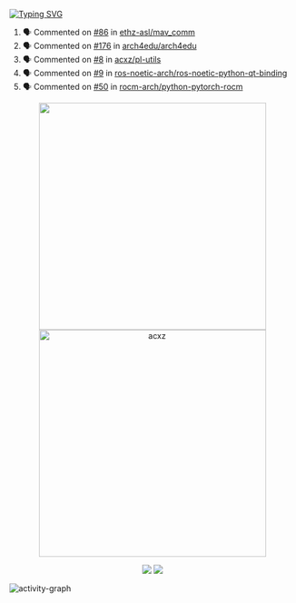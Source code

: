 [![Typing SVG](https://readme-typing-svg.herokuapp.com?size=16&color=AFFFA3&multiline=true&height=75&lines=contributing+to+robotics%2Faerospace%2Fml%2Fgpu+software;packaging+it+for+archlinux;ricer)](https://git.io/typing-svg)

<!--START_SECTION:activity-->
1. 🗣 Commented on [#86](https://github.com/ethz-asl/mav_comm/issues/86) in [ethz-asl/mav_comm](https://github.com/ethz-asl/mav_comm)
2. 🗣 Commented on [#176](https://github.com/arch4edu/arch4edu/issues/176) in [arch4edu/arch4edu](https://github.com/arch4edu/arch4edu)
3. 🗣 Commented on [#8](https://github.com/acxz/pl-utils/issues/8) in [acxz/pl-utils](https://github.com/acxz/pl-utils)
4. 🗣 Commented on [#9](https://github.com/ros-noetic-arch/ros-noetic-python-qt-binding/issues/9) in [ros-noetic-arch/ros-noetic-python-qt-binding](https://github.com/ros-noetic-arch/ros-noetic-python-qt-binding)
5. 🗣 Commented on [#50](https://github.com/rocm-arch/python-pytorch-rocm/issues/50) in [rocm-arch/python-pytorch-rocm](https://github.com/rocm-arch/python-pytorch-rocm)
<!--END_SECTION:activity-->

<p align="center">
  <img width="400em" src=https://github-readme-stats.vercel.app/api?username=acxz&include_all_commits=true&show_icons=true />
  <img width="400em" src="https://github-readme-streak-stats.herokuapp.com/?user=acxz&" alt="acxz" />
</p>

<p align="center">
  <img src=https://github-readme-stats.vercel.app/api/top-langs/?username=acxz&layout=compact />
  <img src=https://github-profile-trophy.vercel.app/?username=acxz&row=2&column=4 />
</p>

![activity-graph](https://activity-graph.herokuapp.com/graph?username=acxz&theme=aqua)
